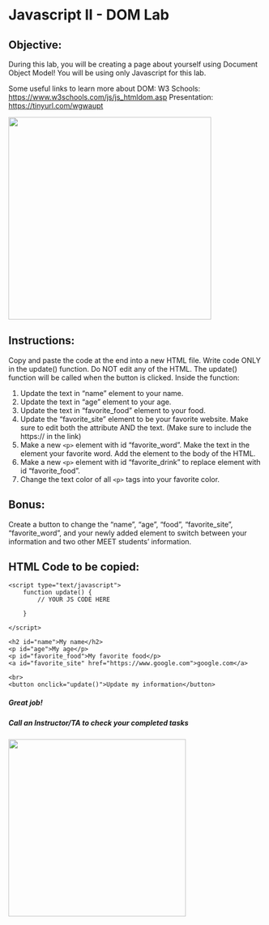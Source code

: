 # Javascript II - DOM Lab

## Objective: 
During this lab, you will be creating a page about yourself using Document Object Model! You will be using only Javascript for this lab.

Some useful links to learn more about DOM:
W3 Schools: https://www.w3schools.com/js/js_htmldom.asp 
Presentation: https://tinyurl.com/wgwaupt 






<img src="https://i.ytimg.com/vi/1IsL6g2ixak/maxresdefault.jpg" width="400">





## Instructions:
Copy and paste the code at the end into a new HTML file. Write code ONLY in the update() function. Do NOT edit any of the HTML.
The update() function will be called when the button is clicked.
Inside the function:
1. Update the text in “name” element to your name.
2. Update the text in “age” element to your age.
3. Update the text in “favorite_food” element to your food.
4. Update the “favorite_site” element to be your favorite website. Make sure to edit both the attribute AND the text.
(Make sure to include the https:// in the link)
5. Make a new `<p>` element with id “favorite_word”. Make the text in the element your favorite word. Add the element to the body of the HTML.
6. Make a new `<p>` element with id “favorite_drink” to replace element with id “favorite_food”.
7. Change the text color of all `<p>` tags into your favorite color.


## Bonus:
Create a button to change the “name”, “age”, “food”, “favorite_site”, “favorite_word”, and your newly added element to switch between your information and two other MEET students’ information.


## HTML Code to be copied:

<!DOCTYPE html>
<html>
<head>
	<title>DOM Lab</title>

	<script type="text/javascript">
		function update() {
			// YOUR JS CODE HERE

		}

	</script>
	
</head>
<!---------- DO NOT EDIT THE HTML BELOW --------->
<body>

	<h2 id="name">My name</h2>
	<p id="age">My age</p>
	<p id="favorite_food">My favorite food</p>
	<a id="favorite_site" href="https://www.google.com">google.com</a>

	<br>
	<button onclick="update()">Update my information</button>
</body>
</html>



##### Great job!
##### Call an Instructor/TA to check your completed tasks
 
 




<img src="https://www.c-sharpcorner.com/UploadFile/201fc1/programming-in-java-using-the-mvc-architecture/Images/mvc%20framework.jpg" width="350">
